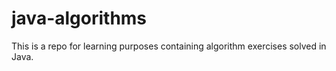 # java-algorithms

This is a repo for learning purposes containing algorithm exercises solved in Java.
